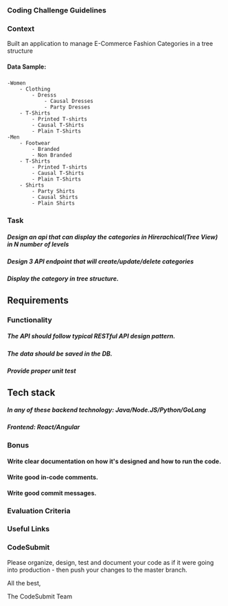 ### Coding Challenge Guidelines
### Context

Built an application to manage E-Commerce Fashion Categories in a tree structure

#### Data Sample:
##### 
    -Women
        - Clothing
            - Dresss
                - Causal Dresses
                - Party Dresses
        - T-Shirts
            - Printed T-shirts
            - Causal T-Shirts
            - Plain T-Shirts
    -Men
        - Footwear
            - Branded
            - Non Branded
        - T-Shirts
            - Printed T-shirts
            - Causal T-Shirts
            - Plain T-Shirts
        - Shirts
            - Party Shirts
            - Causal Shirts
            - Plain Shirts
            

### Task

##### Design an api that can display the categories in Hirerachical(Tree View) in N number of levels
##### Design 3 API endpoint that will create/update/delete categories
##### Display the category in tree structure.


## Requirements
### Functionality
##### The API should follow typical RESTful API design pattern.
##### The data should be saved in the DB.
##### **Provide proper unit test**

## Tech stack
##### In any of these backend technology:  Java/Node.JS/Python/GoLang
##### Frontend: React/Angular


### Bonus
#### Write clear documentation on how it's designed and how to run the code.
#### Write good in-code comments.
#### Write good commit messages.

### Evaluation Criteria


### Useful Links


### CodeSubmit

Please organize, design, test and document your code as if it were
going into production - then push your changes to the master branch.

All the best,

The CodeSubmit Team
